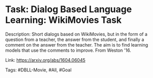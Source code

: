 Task: Dialog Based Language Learning: WikiMovies Task
======================================================
Description: Short dialogs based on WikiMovies, but in the form of a question from a teacher, the answer from the student, and finally a comment on the answer from the teacher. The aim is to find learning models that use the comments to improve. From Weston '16. 

Link: https://arxiv.org/abs/1604.06045

Tags: #DBLL-Movie, #All, #Goal

